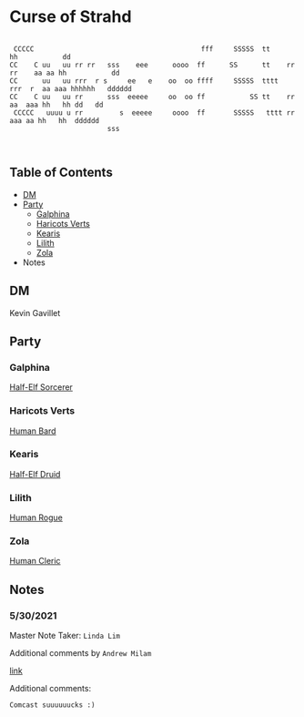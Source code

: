 # Curse of Strahd


```
                                                                                                                             
 CCCCC                                         fff     SSSSS  tt                   hh           dd 
CC    C uu   uu rr rr   sss    eee      oooo  ff      SS      tt    rr rr    aa aa hh           dd 
CC      uu   uu rrr  r s     ee   e    oo  oo ffff     SSSSS  tttt  rrr  r  aa aaa hhhhhh   dddddd 
CC    C uu   uu rr      sss  eeeee     oo  oo ff           SS tt    rr     aa  aaa hh   hh dd   dd 
 CCCCC   uuuu u rr         s  eeeee     oooo  ff       SSSSS   tttt rr      aaa aa hh   hh  dddddd 
                        sss                                                                        
                                                                                                                             
                                                                                                                             
```


## Table of Contents

* [DM](#dm)
* [Party](#party)
  * [Galphina](#galphina)
  * [Haricots Verts](#haricots-verts)
  * [Kearis](#kearis)
  * [Lilith](#lilith)
  * [Zola](#zola)
* Notes

## DM

Kevin Gavillet

## Party

### Galphina

[Half-Elf Sorcerer](https://www.dndbeyond.com/characters/35610799)

### Haricots Verts

[Human Bard](https://www.dndbeyond.com/characters/35610564)

### Kearis

[Half-Elf Druid](https://www.dndbeyond.com/characters/35610926)

### Lilith

[Human Rogue](https://www.dndbeyond.com/characters/35610713)

### Zola

[Human Cleric](https://www.dndbeyond.com/profile/ammilam/characters/35610581)

## Notes

### 5/30/2021

Master Note Taker: `Linda Lim`

Additional comments by `Andrew Milam`

[link](/sessions/5-30-2021.md)

Additional comments:

```txt
Comcast suuuuuucks :)
```
